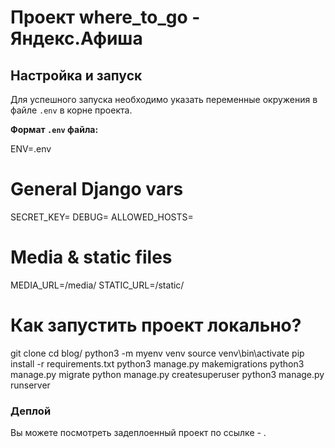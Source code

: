 # Проект where_to_go - Яндекс.Афиша


## Настройка и запуск

Для успешного запуска необходимо указать переменные окружения в файле `.env` в корне проекта.

**Формат `.env` файла:**

ENV=.env

# General Django vars
SECRET_KEY=
DEBUG=
ALLOWED_HOSTS=

# Media & static files
MEDIA_URL=/media/
STATIC_URL=/static/

# Как запустить проект локально?
git clone <SSH address of this repo>
cd blog/
python3 -m myenv venv
source venv\bin\activate
pip install -r requirements.txt
python3 manage.py makemigrations
python3 manage.py migrate
python manage.py createsuperuser
python3 manage.py runserver

### Деплой
Вы можете посмотреть задеплоенный проект по ссылке - .